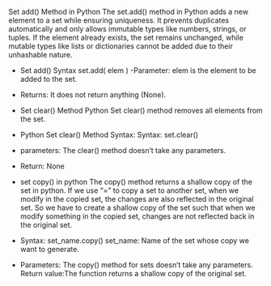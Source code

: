 Set add() Method in Python
The set.add() method in Python adds a new element to a set while ensuring uniqueness. It prevents duplicates automatically and only allows immutable types like numbers, strings, or tuples. If the element already exists, the set remains unchanged, while mutable types like lists or dictionaries cannot be added due to their unhashable nature.

- Set add() Syntax
  set.add( elem )
  -Parameter:
  elem is the element to be added to the set.
- Returns:
  It does not return anything (None).

- Set clear() Method
  Python Set clear() method removes all elements from the set.
- Python Set clear() Method Syntax:
  Syntax: set.clear()
- parameters:
  The clear() method doesn’t take any parameters.
- Return: None

- set copy() in python
  The copy() method returns a shallow copy of the set in python. If we use “=” to copy a set to another set, when we modify in the copied set, the changes are also reflected in the original set. So we have to create a shallow copy of the set such that when we modify something in the copied set, changes are not reflected back in the original set.
- Syntax:
  set_name.copy()
  set_name: Name of the set whose copy we want to generate.
- Parameters:
  The copy() method for sets doesn’t take any parameters. Return value:The function returns a shallow copy of the original set.
